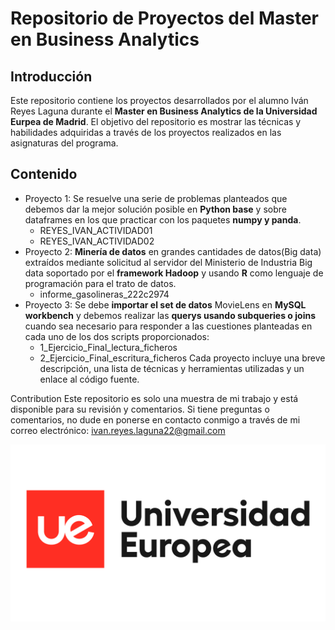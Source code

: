# Repositorio de Proyectos del Master en Business Analytics
## Introducción

Este repositorio contiene los proyectos desarrollados por el alumno Iván Reyes Laguna durante el **Master en Business Analytics de la Universidad Eurpea de Madrid**. El objetivo del repositorio es mostrar las técnicas y habilidades adquiridas a través de los proyectos realizados en las asignaturas del programa.

## Contenido
+ Proyecto 1: Se resuelve una serie de problemas planteados que debemos dar la mejor solución posible en **Python base** y sobre dataframes en los que practicar con los paquetes **numpy y panda**.
  + REYES_IVAN_ACTIVIDAD01
  + REYES_IVAN_ACTIVIDAD02
+ Proyecto 2: **Minería de datos** en grandes cantidades de datos(Big data) extraídos mediante solicitud al servidor del Ministerio de Industria Big data soportado por el **framework Hadoop** y usando **R** como lenguaje de programación para el trato de datos.
  + informe_gasolineras_222c2974
+ Proyecto 3: Se debe **importar el set de datos** MovieLens en **MySQL workbench** y debemos realizar las **querys usando subqueries o joins** cuando sea necesario para  responder  a  las  cuestiones  planteadas  en cada uno de los dos scripts proporcionados:
  + 1_Ejercicio_Final_lectura_ficheros 
  + 2_Ejercicio_Final_escritura_ficheros 
Cada proyecto incluye una breve descripción, una lista de técnicas y herramientas utilizadas y un enlace al código fuente.

Contribution
Este repositorio es solo una muestra de mi trabajo y está disponible para su revisión y comentarios. Si tiene preguntas o comentarios, no dude en ponerse en contacto conmigo a través de mi correo electrónico: ivan.reyes.laguna22@gmail.com

![Universidad](https://github.com/IvanReyesLaguna/Business-Analytics/blob/master/universidad-europea-logo_poc9mEM.original.png?raw=true)
